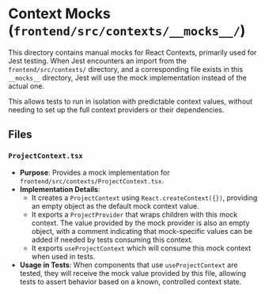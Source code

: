# Context Mocks (`frontend/src/contexts/__mocks__/`)

This directory contains manual mocks for React Contexts, primarily used for Jest testing. When Jest encounters an import from the `frontend/src/contexts/` directory, and a corresponding file exists in this `__mocks__` directory, Jest will use the mock implementation instead of the actual one.

This allows tests to run in isolation with predictable context values, without needing to set up the full context providers or their dependencies.

## Files

### `ProjectContext.tsx`
-   **Purpose**: Provides a mock implementation for `frontend/src/contexts/ProjectContext.tsx`.
-   **Implementation Details**:
    -   It creates a `ProjectContext` using `React.createContext({})`, providing an empty object as the default mock context value.
    -   It exports a `ProjectProvider` that wraps children with this mock context. The value provided by the mock provider is also an empty object, with a comment indicating that mock-specific values can be added if needed by tests consuming this context.
    -   It exports `useProjectContext` which will consume this mock context when used in tests.
-   **Usage in Tests**: When components that use `useProjectContext` are tested, they will receive the mock value provided by this file, allowing tests to assert behavior based on a known, controlled context state. 
